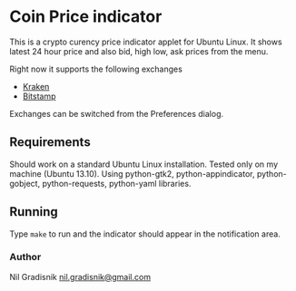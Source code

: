 
# Coin Price indicator
This is a crypto curency price indicator applet for Ubuntu Linux. It shows latest 24 hour price and also bid, high low, ask prices from the menu.

Right now it supports the following exchanges

* [Kraken](https://www.kraken.com)
* [Bitstamp](https://www.bitstamp.net)

Exchanges can be switched from the Preferences dialog.

## Requirements
Should work on a standard Ubuntu Linux installation. Tested only on my machine (Ubuntu 13.10). Using python-gtk2, python-appindicator, python-gobject, python-requests, python-yaml libraries.

## Running
Type `make` to run and the indicator should appear in the notification area.

### Author
Nil Gradisnik <nil.gradisnik@gmail.com>